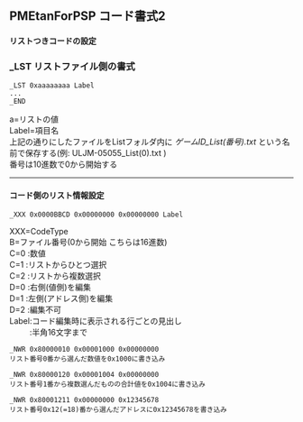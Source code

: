 ## PMEtanForPSP コード書式2

#### リストつきコードの設定

### _LST リストファイル側の書式
~~~
_LST 0xaaaaaaaa Label
...
_END
~~~
a=リストの値  
Label=項目名  
上記の通りにしたファイルをListフォルダ内に *ゲームID_List(番号).txt* という名前で保存する(例: ULJM-05055_List(0).txt )  
番号は10進数で0から開始する  

---
#### コード側のリスト情報設定
~~~
_XXX 0x0000BBCD 0x00000000 0x00000000 Label
~~~
XXX=CodeType  
B=ファイル番号(0から開始 こちらは16進数)  
C=0 :数値  
C=1 :リストからひとつ選択  
C=2 :リストから複数選択  
D=0 :右側(値側)を編集  
D=1 :左側(アドレス側)を編集  
D=2 :編集不可  
Label:コード編集時に表示される行ごとの見出し  
　 　 :半角16文字まで
~~~
_NWR 0x80000010 0x00001000 0x00000000
リスト番号0番から選んだ数値を0x1000に書き込み

_NWR 0x80000120 0x00001004 0x00000000
リスト番号1番から複数選んだものの合計値を0x1004に書き込み

_NWR 0x80001211 0x00000000 0x12345678
リスト番号0x12(=18)番から選んだアドレスに0x12345678を書き込み
~~~
